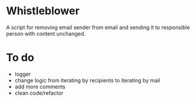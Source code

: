 # Whistleblower
A script for removing email sender from email and sending it to responsible person with content unchanged.

# To do
- logger
- change logic from iterating by recipients to iterating by mail
- add more comments
- clean code/refactor
